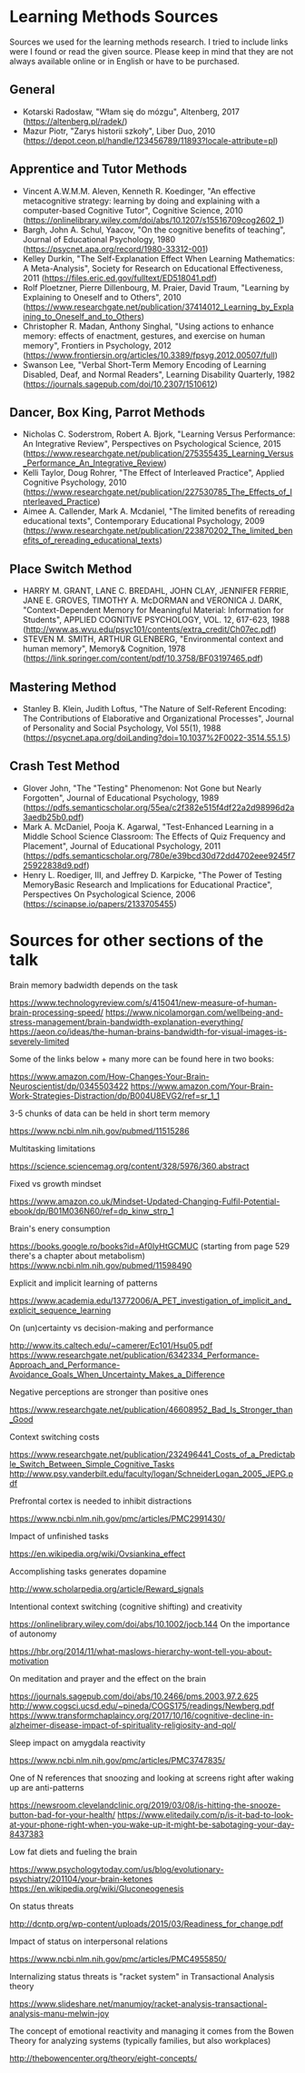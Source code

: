 # Learning Methods Sources
Sources we used for the learning methods research. I tried to include links were I found or read the given source. Please keep in mind that they are not always available online or in English or have to be purchased.

## General 
 * Kotarski Radosław, "Włam się do mózgu", Altenberg, 2017 (https://altenberg.pl/radek/)
 * Mazur Piotr, "Zarys historii szkoły", Liber Duo, 2010 (https://depot.ceon.pl/handle/123456789/11893?locale-attribute=pl) 

## Apprentice and Tutor Methods
 * Vincent A.W.M.M. Aleven, Kenneth R. Koedinger, "An effective metacognitive strategy: learning by doing and explaining with a computer-based Cognitive Tutor", Cognitive Science, 2010 (https://onlinelibrary.wiley.com/doi/abs/10.1207/s15516709cog2602_1)
 * Bargh, John A. Schul, Yaacov, "On the cognitive benefits of teaching", Journal of Educational Psychology, 1980 (https://psycnet.apa.org/record/1980-33312-001)
 * Kelley Durkin, "The Self-Explanation Effect When Learning Mathematics: A Meta-Analysis", Society for Research on Educational Effectiveness, 2011 (https://files.eric.ed.gov/fulltext/ED518041.pdf)
 * Rolf Ploetzner, Pierre Dillenbourg, M. Praier, David Traum, "Learning by Explaining to Oneself and to Others", 2010 (https://www.researchgate.net/publication/37414012_Learning_by_Explaining_to_Oneself_and_to_Others)
 * Christopher R. Madan, Anthony Singhal, "Using actions to enhance memory: effects of enactment, gestures, and exercise on human memory", Frontiers in Psychology, 2012 (https://www.frontiersin.org/articles/10.3389/fpsyg.2012.00507/full)
 * Swanson Lee, "Verbal Short-Term Memory Encoding of Learning Disabled, Deaf, and Normal Readers", Learning Disability Quarterly, 1982 (https://journals.sagepub.com/doi/10.2307/1510612)

## Dancer, Box King, Parrot Methods
 * Nicholas C. Soderstrom, Robert A. Bjork, "Learning Versus Performance: An Integrative Review", Perspectives on Psychological Science, 2015 (https://www.researchgate.net/publication/275355435_Learning_Versus_Performance_An_Integrative_Review)
 * Kelli Taylor, Doug Rohrer, "The Effect of Interleaved Practice", Applied Cognitive Psychology, 2010 (https://www.researchgate.net/publication/227530785_The_Effects_of_Interleaved_Practice)
 * Aimee A. Callender, Mark A. Mcdaniel, "The limited benefits of rereading educational texts", Contemporary Educational Psychology, 2009 (https://www.researchgate.net/publication/223870202_The_limited_benefits_of_rereading_educational_texts) 

## Place Switch Method
 * HARRY M. GRANT, LANE C. BREDAHL, JOHN CLAY, JENNIFER FERRIE, JANE E. GROVES, TIMOTHY A. McDORMAN and VERONICA J. DARK, "Context-Dependent Memory for Meaningful Material: Information for Students", APPLIED COGNITIVE PSYCHOLOGY, VOL. 12, 617-623, 1988 (http://www.as.wvu.edu/psyc101/contents/extra_credit/Ch07ec.pdf)
 * STEVEN M. SMITH, ARTHUR GLENBERG, "Environmental context and human memory", Memory& Cognition, 1978 (https://link.springer.com/content/pdf/10.3758/BF03197465.pdf)

## Mastering Method
 * Stanley B. Klein, Judith Loftus, "The Nature of Self-Referent Encoding: The Contributions of Elaborative and Organizational Processes", Journal of Personality and Social Psychology, Vol 55(1), 1988 (https://psycnet.apa.org/doiLanding?doi=10.1037%2F0022-3514.55.1.5)

## Crash Test Method
 * Glover John, "The "Testing" Phenomenon: Not Gone but Nearly Forgotten", Journal of Educational Psychology, 1989 (https://pdfs.semanticscholar.org/55ea/c2f382e515f4df22a2d98996d2a3aedb25b0.pdf)
 * Mark A. McDaniel, Pooja K. Agarwal, "Test-Enhanced Learning in a Middle School Science Classroom: The Effects of Quiz Frequency and Placement", Journal of Educational Psychology, 2011 (https://pdfs.semanticscholar.org/780e/e39bcd30d72dd4702eee9245f725922838d9.pdf)
 * Henry L. Roediger, III, and Jeffrey D. Karpicke, "The Power of Testing MemoryBasic Research and Implications for Educational Practice", Perspectives On Psychological Science, 2006 (https://scinapse.io/papers/2133705455) 
 
 # Sources for other sections of the talk
 
 
Brain memory badwidth depends on the task

https://www.technologyreview.com/s/415041/new-measure-of-human-brain-processing-speed/
https://www.nicolamorgan.com/wellbeing-and-stress-management/brain-bandwidth-explanation-everything/
https://aeon.co/ideas/the-human-brains-bandwidth-for-visual-images-is-severely-limited

Some of the links below + many more can be found here in two books:

https://www.amazon.com/How-Changes-Your-Brain-Neuroscientist/dp/0345503422
https://www.amazon.com/Your-Brain-Work-Strategies-Distraction/dp/B004U8EVG2/ref=sr_1_1

3-5 chunks of data can be held in short term memory

https://www.ncbi.nlm.nih.gov/pubmed/11515286

Multitasking limitations

https://science.sciencemag.org/content/328/5976/360.abstract

Fixed vs growth mindset

https://www.amazon.co.uk/Mindset-Updated-Changing-Fulfil-Potential-ebook/dp/B01M036N60/ref=dp_kinw_strp_1

Brain's enery consumption

https://books.google.ro/books?id=Af0IyHtGCMUC (starting from page 529 there's a chapter about metabolism)
https://www.ncbi.nlm.nih.gov/pubmed/11598490

Explicit and implicit learning of patterns

https://www.academia.edu/13772006/A_PET_investigation_of_implicit_and_explicit_sequence_learning

On (un)certainty vs decision-making and performance

http://www.its.caltech.edu/~camerer/Ec101/Hsu05.pdf
https://www.researchgate.net/publication/6342334_Performance-Approach_and_Performance-Avoidance_Goals_When_Uncertainty_Makes_a_Difference

Negative perceptions are stronger than positive ones

https://www.researchgate.net/publication/46608952_Bad_Is_Stronger_than_Good

Context switching costs

https://www.researchgate.net/publication/232496441_Costs_of_a_Predictable_Switch_Between_Simple_Cognitive_Tasks
http://www.psy.vanderbilt.edu/faculty/logan/SchneiderLogan_2005_JEPG.pdf

Prefrontal cortex is needed to inhibit distractions

https://www.ncbi.nlm.nih.gov/pmc/articles/PMC2991430/

Impact of unfinished tasks

https://en.wikipedia.org/wiki/Ovsiankina_effect

Accomplishing tasks generates dopamine

http://www.scholarpedia.org/article/Reward_signals

Intentional context switching (cognitive shifting) and creativity

https://onlinelibrary.wiley.com/doi/abs/10.1002/jocb.144
On the importance of autonomy

https://hbr.org/2014/11/what-maslows-hierarchy-wont-tell-you-about-motivation

On meditation and prayer and the effect on the brain

https://journals.sagepub.com/doi/abs/10.2466/pms.2003.97.2.625
http://www.cogsci.ucsd.edu/~pineda/COGS175/readings/Newberg.pdf
https://www.transformchaplaincy.org/2017/10/16/cognitive-decline-in-alzheimer-disease-impact-of-spirituality-religiosity-and-qol/

Sleep impact on amygdala reactivity

https://www.ncbi.nlm.nih.gov/pmc/articles/PMC3747835/

One of N references that snoozing and looking at screens right after waking up are anti-patterns

https://newsroom.clevelandclinic.org/2019/03/08/is-hitting-the-snooze-button-bad-for-your-health/
https://www.elitedaily.com/p/is-it-bad-to-look-at-your-phone-right-when-you-wake-up-it-might-be-sabotaging-your-day-8437383

Low fat diets and fueling the brain

https://www.psychologytoday.com/us/blog/evolutionary-psychiatry/201104/your-brain-ketones
https://en.wikipedia.org/wiki/Gluconeogenesis

On status threats

http://dcntp.org/wp-content/uploads/2015/03/Readiness_for_change.pdf

Impact of status on interpersonal relations

https://www.ncbi.nlm.nih.gov/pmc/articles/PMC4955850/

Internalizing status threats is "racket system" in Transactional Analysis theory

https://www.slideshare.net/manumjoy/racket-analysis-transactional-analysis-manu-melwin-joy

The concept of emotional reactivity and managing it comes from the Bowen Theory for analyzing systems (typically families, but also workplaces)

http://thebowencenter.org/theory/eight-concepts/

